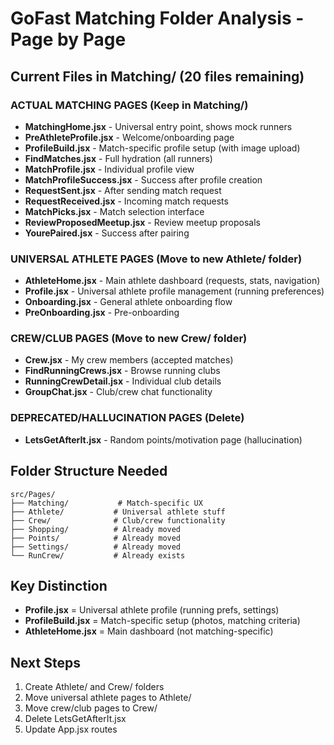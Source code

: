 # GoFast Matching Folder Analysis - Page by Page

## Current Files in Matching/ (20 files remaining)

### ACTUAL MATCHING PAGES (Keep in Matching/)
- **MatchingHome.jsx** - Universal entry point, shows mock runners
- **PreAthleteProfile.jsx** - Welcome/onboarding page  
- **ProfileBuild.jsx** - Match-specific profile setup (with image upload)
- **FindMatches.jsx** - Full hydration (all runners)
- **MatchProfile.jsx** - Individual profile view
- **MatchProfileSuccess.jsx** - Success after profile creation
- **RequestSent.jsx** - After sending match request
- **RequestReceived.jsx** - Incoming match requests
- **MatchPicks.jsx** - Match selection interface
- **ReviewProposedMeetup.jsx** - Review meetup proposals
- **YourePaired.jsx** - Success after pairing

### UNIVERSAL ATHLETE PAGES (Move to new Athlete/ folder)
- **AthleteHome.jsx** - Main athlete dashboard (requests, stats, navigation)
- **Profile.jsx** - Universal athlete profile management (running preferences)
- **Onboarding.jsx** - General athlete onboarding flow
- **PreOnboarding.jsx** - Pre-onboarding

### CREW/CLUB PAGES (Move to new Crew/ folder)
- **Crew.jsx** - My crew members (accepted matches)
- **FindRunningCrews.jsx** - Browse running clubs
- **RunningCrewDetail.jsx** - Individual club details
- **GroupChat.jsx** - Club/crew chat functionality

### DEPRECATED/HALLUCINATION PAGES (Delete)
- **LetsGetAfterIt.jsx** - Random points/motivation page (hallucination)

## Folder Structure Needed

```
src/Pages/
├── Matching/           # Match-specific UX
├── Athlete/           # Universal athlete stuff
├── Crew/              # Club/crew functionality  
├── Shopping/          # Already moved
├── Points/            # Already moved
├── Settings/          # Already moved
└── RunCrew/           # Already exists
```

## Key Distinction
- **Profile.jsx** = Universal athlete profile (running prefs, settings)
- **ProfileBuild.jsx** = Match-specific setup (photos, matching criteria)
- **AthleteHome.jsx** = Main dashboard (not matching-specific)

## Next Steps
1. Create Athlete/ and Crew/ folders
2. Move universal athlete pages to Athlete/
3. Move crew/club pages to Crew/
4. Delete LetsGetAfterIt.jsx
5. Update App.jsx routes
